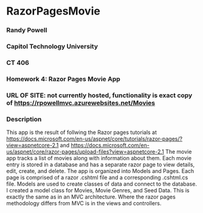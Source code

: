 # RazorPagesMovie
### Randy Powell
### Capitol Technology University
### CT 406
### Homework 4: Razor Pages Movie App
### URL OF SITE: not currently hosted, functionality is exact copy of https://rpowellmvc.azurewebsites.net/Movies

### Description
This app is the result of follwing the Razor pages tutorials at https://docs.microsoft.com/en-us/aspnet/core/tutorials/razor-pages/?view=aspnetcore-2.1 and https://docs.microsoft.com/en-us/aspnet/core/razor-pages/upload-files?view=aspnetcore-2.1
The movie app tracks a list of movies along with information about them. Each movie entry is stored in a database and has a separate razor page to view details, edit, create, and delete.
The app is organized into Models and Pages. Each page is comprised of a razor .cshtml file and a corresponding .cshtml.cs file.
Models are used to create classes of data and connect to the database. I created a model class for Movies, Movie Genres, and Seed Data. This is exactly the same as in an MVC architecture.
Where the razor pages methodology differs from MVC is in the views and controllers. 